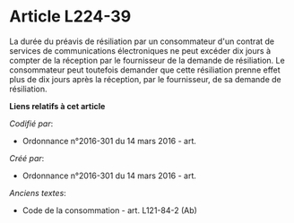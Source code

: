 # Article L224-39

La durée du préavis de résiliation par un consommateur d'un contrat de services de communications électroniques ne peut
excéder dix jours à compter de la réception par le fournisseur de la demande de résiliation. Le consommateur peut toutefois
demander que cette résiliation prenne effet plus de dix jours après la réception, par le fournisseur, de sa demande de
résiliation.

**Liens relatifs à cet article**

_Codifié par_:

  - Ordonnance n°2016-301 du 14 mars 2016 - art.

_Créé par_:

  - Ordonnance n°2016-301 du 14 mars 2016 - art.

_Anciens textes_:

  - Code de la consommation - art. L121-84-2 (Ab)
